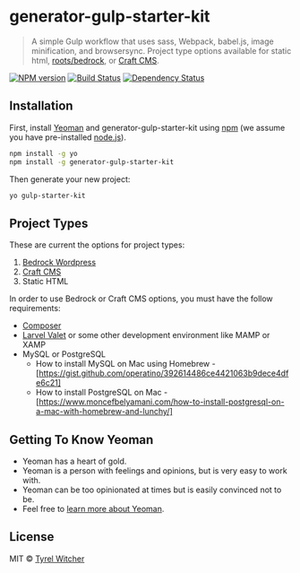 # generator-gulp-starter-kit
> A simple Gulp workflow that uses sass, Webpack, babel.js, image minification, and browsersync. Project type options available for static html, [roots/bedrock](https://roots.io/bedrock/), or [Craft CMS](https://craftcms.com/docs/3.x/).

[![NPM version][npm-image]][npm-url] [![Build Status][travis-image]][travis-url] [![Dependency Status][daviddm-image]][daviddm-url]

## Installation

First, install [Yeoman](http://yeoman.io) and generator-gulp-starter-kit using [npm](https://www.npmjs.com/) (we assume you have pre-installed [node.js](https://nodejs.org/)).

```bash
npm install -g yo
npm install -g generator-gulp-starter-kit
```

Then generate your new project:

```bash
yo gulp-starter-kit
```

## Project Types
These are current the options for project types:
1. [Bedrock Wordpress](https://roots.io/bedrock/)
2. [Craft CMS](https://craftcms.com/docs/3.x/)
3. Static HTML

In order to use Bedrock or Craft CMS options, you must have the follow requirements:
* [Composer](https://getcomposer.org/)
* [Larvel Valet](https://laravel.com/docs/8.x/valet) or some other development environment like MAMP or XAMP
* MySQL or PostgreSQL
  - How to install MySQL on Mac using Homebrew - [https://gist.github.com/operatino/392614486ce4421063b9dece4dfe6c21]
  - How to install PostgreSQL on Mac - [https://www.moncefbelyamani.com/how-to-install-postgresql-on-a-mac-with-homebrew-and-lunchy/]


## Getting To Know Yeoman

 * Yeoman has a heart of gold.
 * Yeoman is a person with feelings and opinions, but is very easy to work with.
 * Yeoman can be too opinionated at times but is easily convinced not to be.
 * Feel free to [learn more about Yeoman](http://yeoman.io/).

## License

MIT © [Tyrel Witcher](tyrelwitcher.com)


[npm-image]: https://badge.fury.io/js/generator-gulp-starter-kit.svg
[npm-url]: https://npmjs.org/package/generator-gulp-starter-kit
[travis-image]: https://travis-ci.com/twitcher07/generator-gulp-starter-kit.svg?branch=master
[travis-url]: https://travis-ci.com/twitcher07/generator-gulp-starter-kit
[daviddm-image]: https://david-dm.org/twitcher07/generator-gulp-starter-kit.svg?theme=shields.io
[daviddm-url]: https://david-dm.org/twitcher07/generator-gulp-starter-kit

